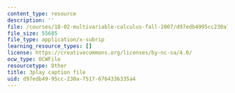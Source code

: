 ```yaml
---
content_type: resource
description: ''
file: /courses/18-02-multivariable-calculus-fall-2007/d97edb4995cc230a75176764336335a4_sr7kCpzAuYw.srt
file_size: 55685
file_type: application/x-subrip
learning_resource_types: []
license: https://creativecommons.org/licenses/by-nc-sa/4.0/
ocw_type: OCWFile
resourcetype: Other
title: 3play caption file
uid: d97edb49-95cc-230a-7517-6764336335a4
---
```

